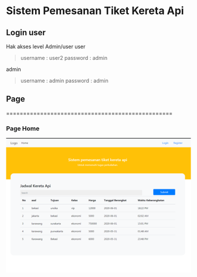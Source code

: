 # Sistem Pemesanan Tiket Kereta Api

## Login user
Hak akses level Admin/user
user
>username : user2
>password : admin

admin
>username : admin
>password : admin


## Page
=================================================
### Page Home
![](assets/image/home.png)
